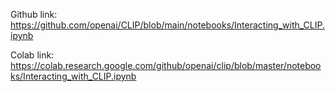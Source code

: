 Github link: https://github.com/openai/CLIP/blob/main/notebooks/Interacting_with_CLIP.ipynb

Colab link: https://colab.research.google.com/github/openai/clip/blob/master/notebooks/Interacting_with_CLIP.ipynb
